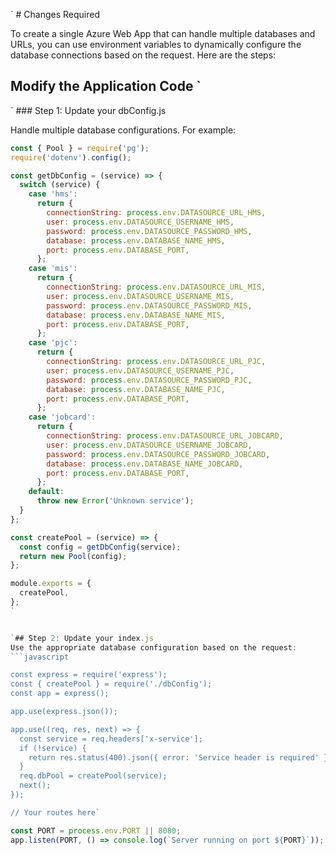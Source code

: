 ` # Changes Required

To create a single Azure Web App that can handle multiple databases and URLs, you can use environment variables to dynamically configure the database connections based on the request. Here are the steps:

## Modify the Application Code `

` ### Step 1: Update your dbConfig.js 

Handle multiple database configurations. For example:

```javascript
const { Pool } = require('pg');
require('dotenv').config();

const getDbConfig = (service) => {
  switch (service) {
    case 'hms':
      return {
        connectionString: process.env.DATASOURCE_URL_HMS,
        user: process.env.DATASOURCE_USERNAME_HMS,
        password: process.env.DATASOURCE_PASSWORD_HMS,
        database: process.env.DATABASE_NAME_HMS,
        port: process.env.DATABASE_PORT,
      };
    case 'mis':
      return {
        connectionString: process.env.DATASOURCE_URL_MIS,
        user: process.env.DATASOURCE_USERNAME_MIS,
        password: process.env.DATASOURCE_PASSWORD_MIS,
        database: process.env.DATABASE_NAME_MIS,
        port: process.env.DATABASE_PORT,
      };
    case 'pjc':
      return {
        connectionString: process.env.DATASOURCE_URL_PJC,
        user: process.env.DATASOURCE_USERNAME_PJC,
        password: process.env.DATASOURCE_PASSWORD_PJC,
        database: process.env.DATABASE_NAME_PJC,
        port: process.env.DATABASE_PORT,
      };
    case 'jobcard':
      return {
        connectionString: process.env.DATASOURCE_URL_JOBCARD,
        user: process.env.DATASOURCE_USERNAME_JOBCARD,
        password: process.env.DATASOURCE_PASSWORD_JOBCARD,
        database: process.env.DATABASE_NAME_JOBCARD,
        port: process.env.DATABASE_PORT,
      };
    default:
      throw new Error('Unknown service');
  }
};

const createPool = (service) => {
  const config = getDbConfig(service);
  return new Pool(config);
};

module.exports = {
  createPool,
};
`


`## Step 2: Update your index.js
Use the appropriate database configuration based on the request:
```javascript

const express = require('express');
const { createPool } = require('./dbConfig');
const app = express();

app.use(express.json());

app.use((req, res, next) => {
  const service = req.headers['x-service'];
  if (!service) {
    return res.status(400).json({ error: 'Service header is required' });
  }
  req.dbPool = createPool(service);
  next();
});

// Your routes here`

const PORT = process.env.PORT || 8080;
app.listen(PORT, () => console.log(`Server running on port ${PORT}`));
